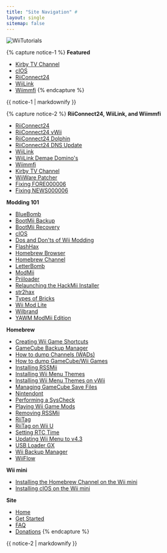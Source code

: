 ```yaml
---
title: "Site Navigation" #
layout: single
sitemap: false
---
```


![WiiTutorials](/images/WiiTutorials.jpg)

{% capture notice-1 %}
**Featured**

+ [Kirby TV Channel](kirby-tv)
+ [cIOS](cios)
+ [RiiConnect24](riiconnect24)
+ [WiiLink](wiilink)
+ [Wiimmfi](wiimmfi)
{% endcapture %}
<div class="notice--info">{{ notice-1 | markdownify }}</div>

{% capture notice-2 %}
**RiiConnect24, WiiLink, and Wiimmfi**

+ [RiiConnect24](riiconnect24)
+ [RiiConnect24 vWii](riiconnect24-vwii)
+ [RiiConnect24 Dolphin](riiconnect24-dolphin)
+ [RiiConnect24 DNS Update](riiconnect24-dns-update)
+ [WiiLink](wiilink)
+ [WiiLink Demae Domino's](wiilink-demae-dominos)
+ [Wiimmfi](wiimmfi)
+ [Kirby TV Channel](kirby-tv)
+ [WiiWare Patcher](wiiwarepatcher)
+ [Fixing FORE000006](riiconnect24-batteryfix)
+ [Fixing NEWS000006](news000006)

**Modding 101**

+ [BlueBomb](bluebomb)
+ [BootMii Backup](bootmii)
+ [BootMii Recovery](bootmiirecover)
+ [cIOS](cios)
+ [Dos and Don'ts of Wii Modding](dosanddonts)
+ [FlashHax](flashhax)
+ [Homebrew Browser](hbb)
+ [Homebrew Channel](hbc)
+ [LetterBomb](letterbomb)
+ [ModMii](modmii)
+ [Priiloader](priiloader)
+ [Relaunching the HackMii Installer](hackmii)
+ [str2hax](str2hax)
+ [Types of Bricks](bricks)
+ [Wii Mod Lite](wiimodlite)
+ [Wilbrand](wilbrand)
+ [YAWM ModMii Edition](yawmme)

**Homebrew**

+ [Creating Wii Game Shortcuts](wiigsc)
+ [GameCube Backup Manager](gcbackupmanager)
+ [How to dump Channels (WADs)](dump-wads)
+ [How to dump GameCube/Wii Games](dump-games)
+ [Installing RSSMii](rssmii)
+ [Installing Wii Menu Themes](themes)
+ [Installing Wii Menu Themes on vWii](themes-vwii)
+ [Managing GameCube Save Files](gcsaves)
+ [Nintendont](nintendont)
+ [Performing a SysCheck](syscheck)
+ [Playing Wii Game Mods](riivolution)
+ [Removing RSSMii](rssmii-remove)
+ [RiiTag](riitag)
+ [RiiTag on Wii U](riitag-wiiu)
+ [Setting RTC Time](rtc)
+ [Updating Wii Menu to v4.3](update)
+ [USB Loader GX](usbloadergx)
+ [Wii Backup Manager](wiibackupmanager)
+ [WiiFlow](wiiflow)

**Wii mini**

+ [Installing the Homebrew Channel on the Wii mini](hbc-mini)
+ [Installing cIOS on the Wii mini](cios-mini)

**Site**

+ [Home](/)
+ [Get Started](get-started)
+ [FAQ](faq)
+ [Donations](donations)
{% endcapture %}
<div class="notice--primary">{{ notice-2 | markdownify }}</div>
